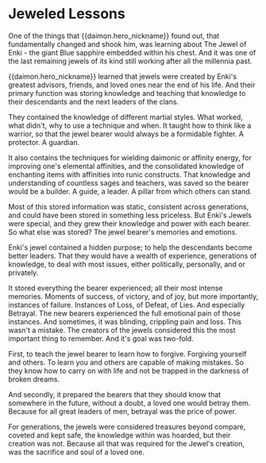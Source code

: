# Jeweled Lessons

One of the things that {{daimon.hero_nickname}} found out, that fundamentally changed and shook him, was learning about The Jewel of Enki - the giant Blue sapphire embedded within his chest.  And it was one of the last remaining jewels of its kind still working after all the millennia past.

{{daimon.hero_nickname}} learned that jewels were created by Enki's greatest advisors, friends, and loved ones near the end of his life.  And their primary function was storing knowledge and teaching that knowledge to their descendants and the next leaders of the clans.

They contained the knowledge of different martial styles.  What worked, what didn't, why to use a technique and when.  It taught how to think like a warrior, so that the jewel bearer would always be a formidable fighter. A protector. A guardian.

It also contains the techniques for wielding daimonic or affinity energy, for improving one's elemental affinities, and the consolidated knowledge of enchanting items with affinities into runic constructs.  That knowledge and understanding of countless sages and teachers, was saved so the bearer would be a builder.  A guide, a leader.  A pillar from which others can stand.

Most of this stored information was static, consistent across generations, and could have been stored in something less priceless.  But Enki's Jewels were special, and they grew their knowledge and power with each bearer.  So what else was stored?   The jewel bearer's memories and emotions.

Enki's jewel contained a hidden purpose; to help the descendants become better leaders.   That they would have a wealth of experience, generations of knowledge, to deal with most issues, either politically, personally, and or privately.

It stored everything the bearer experienced; all their most intense memories.   Moments of success, of victory, and of joy, but more importantly, instances of failure.   Instances of Loss, of Defeat, of Lies.   And especially Betrayal.  The new bearers experienced the full emotional pain of those instances.  And sometimes, it was blinding, crippling pain and loss.  This wasn't a mistake.  The creators of the jewels considered this the most important thing to remember.  And it's goal was two-fold.  

First, to teach the jewel bearer to learn how to forgive.  Forgiving yourself and others.  To learn you and others are capable of making mistakes.  So they know how to carry on with life and not be trapped in the darkness of broken dreams.

And secondly, it prepared the bearers that they should know that somewhere in the future, without a doubt, a loved one would betray them.  Because for all great leaders of men, betrayal was the price of power.

For generations, the jewels were considered treasures beyond compare, coveted and kept safe, the knowledge within was hoarded, but their creation was not.   Because all that was required for the Jewel's creation, was the sacrifice and soul of a loved one.
